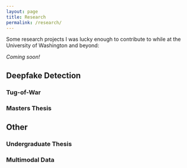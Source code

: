```yaml
---
layout: page
title: Research
permalink: /research/
---
```


Some research projects I was lucky enough to contribute to while at the University of Washington and beyond:

*Coming soon!*

## Deepfake Detection

### Tug-of-War

### Masters Thesis

## Other

### Undergraduate Thesis

### Multimodal Data